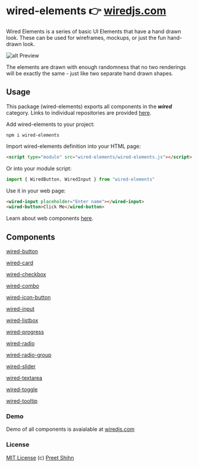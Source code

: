 # wired-elements 👉 [wiredjs.com](https://wiredjs.com)
Wired Elements is a series of basic UI Elements that have a hand drawn look. These can be used for wireframes, mockups, or just the fun hand-drawn look. 

![alt Preview](https://i.imgur.com/qttPllg.png)

The elements are drawn with enough randomness that no two renderings will be exactly the same - just like two separate hand drawn shapes. 

## Usage

This package (wired-elements) exports all components in the **_wired_** category. Links to individual repositories are provided [here](#components).

Add wired-elements to your project:
```
npm i wired-elements
```
Import wired-elements definition into your HTML page:
```html
<script type="module" src="wired-elements/wired-elements.js"></script>
```
Or into your module script:
```javascript
import { WiredButton, WiredInput } from "wired-elements"
```

Use it in your web page:
```html
<wired-input placeholder="Enter name"></wired-input>
<wired-button>Click Me</wired-button>
```

Learn about web components [here](https://www.webcomponents.org/introduction).

## Components

[wired-button](https://github.com/wiredjs/wired-button)

[wired-card](https://github.com/wiredjs/wired-card)

[wired-checkbox](https://github.com/wiredjs/wired-checkbox)

[wired-combo](https://github.com/wiredjs/wired-combo)

[wired-icon-button](https://github.com/wiredjs/wired-icon-button)

[wired-input](https://github.com/wiredjs/wired-input)

[wired-listbox](https://github.com/wiredjs/wired-listbox)

[wired-progress](https://github.com/wiredjs/wired-progress)

[wired-radio](https://github.com/wiredjs/wired-radio)

[wired-radio-group](https://github.com/wiredjs/wired-radio-group)

[wired-slider](https://github.com/wiredjs/wired-slider)

[wired-textarea](https://github.com/wiredjs/wired-textarea)

[wired-toggle](https://github.com/wiredjs/wired-toggle)

[wired-tooltip](https://github.com/wiredjs/wired-tooltip)

### Demo

Demo of all components is avaialable at [wiredjs.com](https://wiredjs.com/showcase.html)

### License
[MIT License](https://github.com/wiredjs/wired-elements/blob/master/LICENSE) (c) [Preet Shihn](https://twitter.com/preetster)
